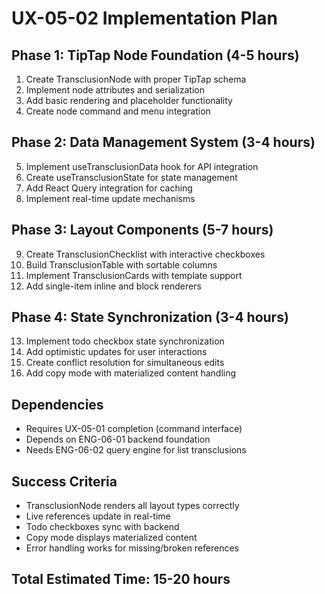 # UX-05-02 Implementation Plan

## Phase 1: TipTap Node Foundation (4-5 hours)
1. Create TransclusionNode with proper TipTap schema
2. Implement node attributes and serialization
3. Add basic rendering and placeholder functionality
4. Create node command and menu integration

## Phase 2: Data Management System (3-4 hours)
5. Implement useTransclusionData hook for API integration
6. Create useTransclusionState for state management
7. Add React Query integration for caching
8. Implement real-time update mechanisms

## Phase 3: Layout Components (5-7 hours)
9. Create TransclusionChecklist with interactive checkboxes
10. Build TransclusionTable with sortable columns
11. Implement TransclusionCards with template support
12. Add single-item inline and block renderers

## Phase 4: State Synchronization (3-4 hours)
13. Implement todo checkbox state synchronization
14. Add optimistic updates for user interactions
15. Create conflict resolution for simultaneous edits
16. Add copy mode with materialized content handling

## Dependencies
- Requires UX-05-01 completion (command interface)
- Depends on ENG-06-01 backend foundation
- Needs ENG-06-02 query engine for list transclusions

## Success Criteria
- TransclusionNode renders all layout types correctly
- Live references update in real-time
- Todo checkboxes sync with backend
- Copy mode displays materialized content
- Error handling works for missing/broken references

## Total Estimated Time: 15-20 hours
